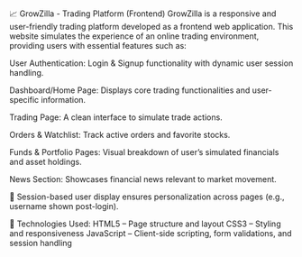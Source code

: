 📈 GrowZilla - Trading Platform (Frontend)
GrowZilla is a responsive and user-friendly trading platform developed as a frontend web application. This website simulates the experience of an online trading environment, providing users with essential features such as:

User Authentication: Login & Signup functionality with dynamic user session handling.

Dashboard/Home Page: Displays core trading functionalities and user-specific information.

Trading Page: A clean interface to simulate trade actions.

Orders & Watchlist: Track active orders and favorite stocks.

Funds & Portfolio Pages: Visual breakdown of user’s simulated financials and asset holdings.

News Section: Showcases financial news relevant to market movement.

🔐 Session-based user display ensures personalization across pages (e.g., username shown post-login).

🔧 Technologies Used:
HTML5 – Page structure and layout
CSS3 – Styling and responsiveness
JavaScript – Client-side scripting, form validations, and session handling
